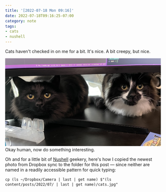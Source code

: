 ```yaml
---
title: '[2022-07-18 Mon 09:16]'
date: 2022-07-18T09:16:25-07:00
category: note
tags:
- cats
- nushell
---
```


Cats haven't checked in on me for a bit. It's nice. A bit creepy, but nice.

![attachments/img/2022-07-18-cats.jpg](../../../attachments/img/2022-07-18-cats.jpg)
Okay human, now do something interesting.

<!--more-->

Oh and for a little bit of [Nushell](https://nushell.sh) geekery, here's how I copied the newest photo from Dropbox sync to the folder for this post — since neither are named in a readily accessible pattern for quick typing:

````nushell
cp (ls ~/Dropbox/Camera | last | get name) $"(ls content/posts/2022/07/ | last | get name)/cats.jpg"
````
